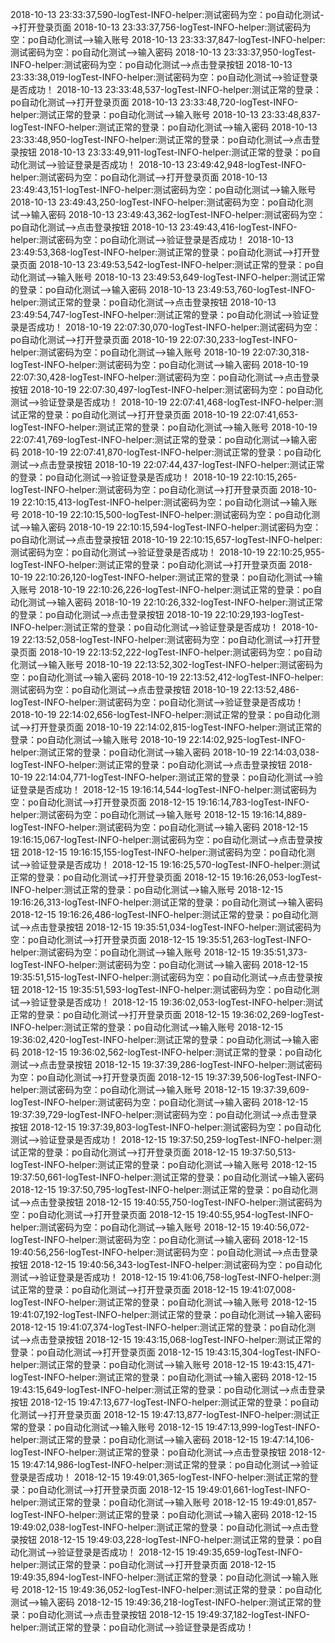 2018-10-13 23:33:37,590-logTest-INFO-helper:测试密码为空：po自动化测试-->打开登录页面
2018-10-13 23:33:37,756-logTest-INFO-helper:测试密码为空：po自动化测试-->输入账号
2018-10-13 23:33:37,847-logTest-INFO-helper:测试密码为空：po自动化测试-->输入密码
2018-10-13 23:33:37,950-logTest-INFO-helper:测试密码为空：po自动化测试-->点击登录按钮
2018-10-13 23:33:38,019-logTest-INFO-helper:测试密码为空：po自动化测试-->验证登录是否成功！
2018-10-13 23:33:48,537-logTest-INFO-helper:测试正常的登录：po自动化测试-->打开登录页面
2018-10-13 23:33:48,720-logTest-INFO-helper:测试正常的登录：po自动化测试-->输入账号
2018-10-13 23:33:48,837-logTest-INFO-helper:测试正常的登录：po自动化测试-->输入密码
2018-10-13 23:33:48,950-logTest-INFO-helper:测试正常的登录：po自动化测试-->点击登录按钮
2018-10-13 23:33:49,911-logTest-INFO-helper:测试正常的登录：po自动化测试-->验证登录是否成功！
2018-10-13 23:49:42,948-logTest-INFO-helper:测试密码为空：po自动化测试-->打开登录页面
2018-10-13 23:49:43,151-logTest-INFO-helper:测试密码为空：po自动化测试-->输入账号
2018-10-13 23:49:43,250-logTest-INFO-helper:测试密码为空：po自动化测试-->输入密码
2018-10-13 23:49:43,362-logTest-INFO-helper:测试密码为空：po自动化测试-->点击登录按钮
2018-10-13 23:49:43,416-logTest-INFO-helper:测试密码为空：po自动化测试-->验证登录是否成功！
2018-10-13 23:49:53,368-logTest-INFO-helper:测试正常的登录：po自动化测试-->打开登录页面
2018-10-13 23:49:53,542-logTest-INFO-helper:测试正常的登录：po自动化测试-->输入账号
2018-10-13 23:49:53,649-logTest-INFO-helper:测试正常的登录：po自动化测试-->输入密码
2018-10-13 23:49:53,760-logTest-INFO-helper:测试正常的登录：po自动化测试-->点击登录按钮
2018-10-13 23:49:54,747-logTest-INFO-helper:测试正常的登录：po自动化测试-->验证登录是否成功！
2018-10-19 22:07:30,070-logTest-INFO-helper:测试密码为空：po自动化测试-->打开登录页面
2018-10-19 22:07:30,233-logTest-INFO-helper:测试密码为空：po自动化测试-->输入账号
2018-10-19 22:07:30,318-logTest-INFO-helper:测试密码为空：po自动化测试-->输入密码
2018-10-19 22:07:30,428-logTest-INFO-helper:测试密码为空：po自动化测试-->点击登录按钮
2018-10-19 22:07:30,497-logTest-INFO-helper:测试密码为空：po自动化测试-->验证登录是否成功！
2018-10-19 22:07:41,468-logTest-INFO-helper:测试正常的登录：po自动化测试-->打开登录页面
2018-10-19 22:07:41,653-logTest-INFO-helper:测试正常的登录：po自动化测试-->输入账号
2018-10-19 22:07:41,769-logTest-INFO-helper:测试正常的登录：po自动化测试-->输入密码
2018-10-19 22:07:41,870-logTest-INFO-helper:测试正常的登录：po自动化测试-->点击登录按钮
2018-10-19 22:07:44,437-logTest-INFO-helper:测试正常的登录：po自动化测试-->验证登录是否成功！
2018-10-19 22:10:15,265-logTest-INFO-helper:测试密码为空：po自动化测试-->打开登录页面
2018-10-19 22:10:15,413-logTest-INFO-helper:测试密码为空：po自动化测试-->输入账号
2018-10-19 22:10:15,500-logTest-INFO-helper:测试密码为空：po自动化测试-->输入密码
2018-10-19 22:10:15,594-logTest-INFO-helper:测试密码为空：po自动化测试-->点击登录按钮
2018-10-19 22:10:15,657-logTest-INFO-helper:测试密码为空：po自动化测试-->验证登录是否成功！
2018-10-19 22:10:25,955-logTest-INFO-helper:测试正常的登录：po自动化测试-->打开登录页面
2018-10-19 22:10:26,120-logTest-INFO-helper:测试正常的登录：po自动化测试-->输入账号
2018-10-19 22:10:26,226-logTest-INFO-helper:测试正常的登录：po自动化测试-->输入密码
2018-10-19 22:10:26,332-logTest-INFO-helper:测试正常的登录：po自动化测试-->点击登录按钮
2018-10-19 22:10:29,193-logTest-INFO-helper:测试正常的登录：po自动化测试-->验证登录是否成功！
2018-10-19 22:13:52,058-logTest-INFO-helper:测试密码为空：po自动化测试-->打开登录页面
2018-10-19 22:13:52,222-logTest-INFO-helper:测试密码为空：po自动化测试-->输入账号
2018-10-19 22:13:52,302-logTest-INFO-helper:测试密码为空：po自动化测试-->输入密码
2018-10-19 22:13:52,412-logTest-INFO-helper:测试密码为空：po自动化测试-->点击登录按钮
2018-10-19 22:13:52,486-logTest-INFO-helper:测试密码为空：po自动化测试-->验证登录是否成功！
2018-10-19 22:14:02,656-logTest-INFO-helper:测试正常的登录：po自动化测试-->打开登录页面
2018-10-19 22:14:02,815-logTest-INFO-helper:测试正常的登录：po自动化测试-->输入账号
2018-10-19 22:14:02,925-logTest-INFO-helper:测试正常的登录：po自动化测试-->输入密码
2018-10-19 22:14:03,038-logTest-INFO-helper:测试正常的登录：po自动化测试-->点击登录按钮
2018-10-19 22:14:04,771-logTest-INFO-helper:测试正常的登录：po自动化测试-->验证登录是否成功！
2018-12-15 19:16:14,544-logTest-INFO-helper:测试密码为空：po自动化测试-->打开登录页面
2018-12-15 19:16:14,783-logTest-INFO-helper:测试密码为空：po自动化测试-->输入账号
2018-12-15 19:16:14,889-logTest-INFO-helper:测试密码为空：po自动化测试-->输入密码
2018-12-15 19:16:15,067-logTest-INFO-helper:测试密码为空：po自动化测试-->点击登录按钮
2018-12-15 19:16:15,155-logTest-INFO-helper:测试密码为空：po自动化测试-->验证登录是否成功！
2018-12-15 19:16:25,570-logTest-INFO-helper:测试正常的登录：po自动化测试-->打开登录页面
2018-12-15 19:16:26,053-logTest-INFO-helper:测试正常的登录：po自动化测试-->输入账号
2018-12-15 19:16:26,313-logTest-INFO-helper:测试正常的登录：po自动化测试-->输入密码
2018-12-15 19:16:26,486-logTest-INFO-helper:测试正常的登录：po自动化测试-->点击登录按钮
2018-12-15 19:35:51,034-logTest-INFO-helper:测试密码为空：po自动化测试-->打开登录页面
2018-12-15 19:35:51,263-logTest-INFO-helper:测试密码为空：po自动化测试-->输入账号
2018-12-15 19:35:51,373-logTest-INFO-helper:测试密码为空：po自动化测试-->输入密码
2018-12-15 19:35:51,515-logTest-INFO-helper:测试密码为空：po自动化测试-->点击登录按钮
2018-12-15 19:35:51,593-logTest-INFO-helper:测试密码为空：po自动化测试-->验证登录是否成功！
2018-12-15 19:36:02,053-logTest-INFO-helper:测试正常的登录：po自动化测试-->打开登录页面
2018-12-15 19:36:02,269-logTest-INFO-helper:测试正常的登录：po自动化测试-->输入账号
2018-12-15 19:36:02,420-logTest-INFO-helper:测试正常的登录：po自动化测试-->输入密码
2018-12-15 19:36:02,562-logTest-INFO-helper:测试正常的登录：po自动化测试-->点击登录按钮
2018-12-15 19:37:39,286-logTest-INFO-helper:测试密码为空：po自动化测试-->打开登录页面
2018-12-15 19:37:39,506-logTest-INFO-helper:测试密码为空：po自动化测试-->输入账号
2018-12-15 19:37:39,609-logTest-INFO-helper:测试密码为空：po自动化测试-->输入密码
2018-12-15 19:37:39,729-logTest-INFO-helper:测试密码为空：po自动化测试-->点击登录按钮
2018-12-15 19:37:39,803-logTest-INFO-helper:测试密码为空：po自动化测试-->验证登录是否成功！
2018-12-15 19:37:50,259-logTest-INFO-helper:测试正常的登录：po自动化测试-->打开登录页面
2018-12-15 19:37:50,513-logTest-INFO-helper:测试正常的登录：po自动化测试-->输入账号
2018-12-15 19:37:50,661-logTest-INFO-helper:测试正常的登录：po自动化测试-->输入密码
2018-12-15 19:37:50,795-logTest-INFO-helper:测试正常的登录：po自动化测试-->点击登录按钮
2018-12-15 19:40:55,750-logTest-INFO-helper:测试密码为空：po自动化测试-->打开登录页面
2018-12-15 19:40:55,954-logTest-INFO-helper:测试密码为空：po自动化测试-->输入账号
2018-12-15 19:40:56,072-logTest-INFO-helper:测试密码为空：po自动化测试-->输入密码
2018-12-15 19:40:56,256-logTest-INFO-helper:测试密码为空：po自动化测试-->点击登录按钮
2018-12-15 19:40:56,343-logTest-INFO-helper:测试密码为空：po自动化测试-->验证登录是否成功！
2018-12-15 19:41:06,758-logTest-INFO-helper:测试正常的登录：po自动化测试-->打开登录页面
2018-12-15 19:41:07,008-logTest-INFO-helper:测试正常的登录：po自动化测试-->输入账号
2018-12-15 19:41:07,192-logTest-INFO-helper:测试正常的登录：po自动化测试-->输入密码
2018-12-15 19:41:07,374-logTest-INFO-helper:测试正常的登录：po自动化测试-->点击登录按钮
2018-12-15 19:43:15,068-logTest-INFO-helper:测试正常的登录：po自动化测试-->打开登录页面
2018-12-15 19:43:15,304-logTest-INFO-helper:测试正常的登录：po自动化测试-->输入账号
2018-12-15 19:43:15,471-logTest-INFO-helper:测试正常的登录：po自动化测试-->输入密码
2018-12-15 19:43:15,649-logTest-INFO-helper:测试正常的登录：po自动化测试-->点击登录按钮
2018-12-15 19:47:13,677-logTest-INFO-helper:测试正常的登录：po自动化测试-->打开登录页面
2018-12-15 19:47:13,877-logTest-INFO-helper:测试正常的登录：po自动化测试-->输入账号
2018-12-15 19:47:13,999-logTest-INFO-helper:测试正常的登录：po自动化测试-->输入密码
2018-12-15 19:47:14,106-logTest-INFO-helper:测试正常的登录：po自动化测试-->点击登录按钮
2018-12-15 19:47:14,986-logTest-INFO-helper:测试正常的登录：po自动化测试-->验证登录是否成功！
2018-12-15 19:49:01,365-logTest-INFO-helper:测试正常的登录：po自动化测试-->打开登录页面
2018-12-15 19:49:01,661-logTest-INFO-helper:测试正常的登录：po自动化测试-->输入账号
2018-12-15 19:49:01,857-logTest-INFO-helper:测试正常的登录：po自动化测试-->输入密码
2018-12-15 19:49:02,038-logTest-INFO-helper:测试正常的登录：po自动化测试-->点击登录按钮
2018-12-15 19:49:03,228-logTest-INFO-helper:测试正常的登录：po自动化测试-->验证登录是否成功！
2018-12-15 19:49:35,659-logTest-INFO-helper:测试正常的登录：po自动化测试-->打开登录页面
2018-12-15 19:49:35,894-logTest-INFO-helper:测试正常的登录：po自动化测试-->输入账号
2018-12-15 19:49:36,052-logTest-INFO-helper:测试正常的登录：po自动化测试-->输入密码
2018-12-15 19:49:36,218-logTest-INFO-helper:测试正常的登录：po自动化测试-->点击登录按钮
2018-12-15 19:49:37,182-logTest-INFO-helper:测试正常的登录：po自动化测试-->验证登录是否成功！
